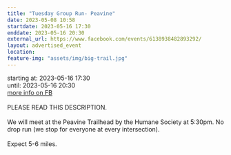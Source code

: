 ```yaml
---
title: "Tuesday Group Run- Peavine"
date: 2023-05-08 10:58
startdate: 2023-05-16 17:30
enddate: 2023-05-16 20:30
external_url: https://www.facebook.com/events/6138938482893292/
layout: advertised_event
location: 
feature-img: "assets/img/big-trail.jpg"
---
```


starting at: 2023-05-16 17:30<br>until: 2023-05-16 20:30<br><a href="https://www.facebook.com/events/6138938482893292/">more info on FB</a><br><br>PLEASE READ THIS DESCRIPTION. <br>
  <br>
  We will meet at the Peavine Trailhead by the Humane Society at 5&#58;30pm. No drop run (we stop for everyone at every intersection). <br>
  <br>
  Expect 5-6 miles.<br>
  <br>
  <br>
  <br>
  <br>
  <br>
  
